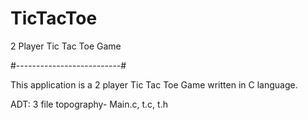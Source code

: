 # TicTacToe
2 Player Tic Tac Toe Game

#--------------------------#

This application is a 2 player Tic Tac Toe Game written in C language.

ADT: 3 file topography- Main.c, t.c, t.h
